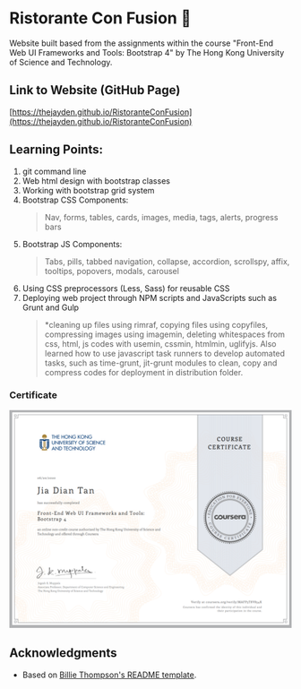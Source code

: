 # Ristorante Con Fusion 🍲
Website built based from the assignments within the course "Front-End Web UI Frameworks and Tools: Bootstrap 4" by The Hong Kong University of Science and Technology.

## Link to Website (GitHub Page)
[https://thejayden.github.io/RistoranteConFusion](https://thejayden.github.io/RistoranteConFusion)
  
## Learning Points:
1. git command line
1. Web html design with bootstrap classes
1. Working with bootstrap grid system
1. Bootstrap CSS Components:
    > Nav, forms, tables, cards, images, media, tags, alerts, progress bars     
1. Bootstrap JS Components:
    > Tabs, pills, tabbed navigation, collapse, accordion, scrollspy, affix, tooltips, popovers, modals, carousel    
1. Using CSS preprocessors (Less, Sass) for reusable CSS
1. Deploying web project through NPM scripts and JavaScripts such as Grunt and Gulp
    > *cleaning up files using rimraf, copying files using copyfiles, compressing images using imagemin, deleting whitespaces from css, html, js codes with usemin, cssmin, htmlmin, uglifyjs.
Also learned how to use javascript task runners to develop automated tasks, such as time-grunt, jit-grunt modules to clean, copy and compress codes for deployment in distribution folder.

### Certificate
![Certificate](certC1.png)

## Acknowledgments

* Based on [Billie Thompson's README template](https://gist.github.com/PurpleBooth/109311bb0361f32d87a2).
